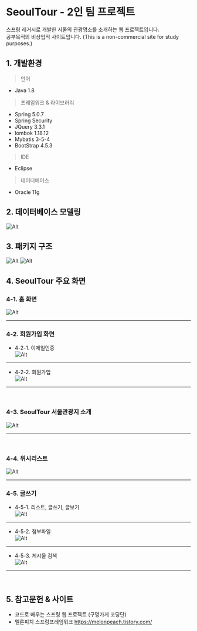 <h1 id="seoultour---2인-팀-프로젝트">SeoulTour - 2인 팀 프로젝트</h1>
<p>스프링 레거시로 개발한 서울의 관광명소를 소개하는 웹 프로젝트입니다.<br>
공부목적의 비상업적 사이트입니다. (This is a non-commercial site for study purposes.)</p>
<h2 id="개발환경">1. 개발환경</h2>
<blockquote>
<p>언어</p>
</blockquote>
<ul>
<li>Java 1.8</li>
</ul>
<blockquote>
<p>프레임워크 &amp; 라이브러리</p>
</blockquote>
<ul>
<li>Spring 5.0.7</li>
<li>Spring Security</li>
<li>JQuery  3.3.1</li>
<li>lombok 1.18.12</li>
<li>Mybatis 3-5-4</li>
<li>BootStrap 4.5.3</li>
</ul>
<blockquote>
<p>IDE</p>
</blockquote>
<ul>
<li>Eclipse</li>
</ul>
<blockquote>
<p>데이터베이스</p>
</blockquote>
<ul>
<li>Oracle 11g</li>
</ul>
<h2 id="데이터베이스-모델링">2. 데이터베이스 모델링</h2>
<p><img src="md/%EB%8D%B0%EC%9D%B4%ED%84%B0%EB%B2%A0%EC%9D%B4%EC%8A%A4%EB%AA%A8%EB%8D%B8%EB%A7%81.PNG" alt="Alt"></p>
<h2 id="패키지-구조">3. 패키지 구조</h2>
<p><img src="md/%ED%8C%A8%ED%82%A4%EC%A7%80%EA%B5%AC%EC%A1%B01.PNG" alt="Alt"> <img src="md/%ED%8C%A8%ED%82%A4%EC%A7%80%EA%B5%AC%EC%A1%B02.PNG" alt="Alt"></p>
<h2 id="seoultour-주요-화면">4. SeoulTour 주요 화면</h2>
<h3 id="홈-화면">4-1. 홈 화면</h3>
<p><img src="md/%ED%99%88%ED%99%94%EB%A9%B4.gif" alt="Alt"></p>
<hr>
<h3 id="회원가입-화면">4-2. 회원가입 화면</h3>
<ul>
<li>4-2-1. 이메일인증<br>
<img src="md/%EC%9D%B4%EB%A9%94%EC%9D%BC%EC%9D%B8%EC%A6%9D.gif" alt="Alt"></li>
</ul>
<hr>
<ul>
<li>4-2-2. 회원가입<br>
<img src="md/%ED%9A%8C%EC%9B%90%EA%B0%80%EC%9E%85.gif" alt="Alt"></li>
</ul>
<hr>
<br>
<h3 id="seoultour-서울관광지-소개">4-3. SeoulTour 서울관광지 소개</h3>
<p><img src="md/%EC%84%9C%EC%9A%B8%EC%BD%98%ED%85%90%EC%B8%A0.gif" alt="Alt"></p>
<hr>
<br>
<h3 id="위시리스트">4-4. 위시리스트</h3>
<p><img src="md/%EC%9C%84%EC%8B%9C%EB%A6%AC%EC%8A%A4%ED%8A%B8.gif" alt="Alt"></p>
<hr>
<h3 id="글쓰기">4-5. 글쓰기</h3>
<ul>
<li>4-5-1. 리스트, 글쓰기, 글보기<br>
<img src="md/%EA%B8%80%EC%93%B0%EA%B8%B0.gif" alt="Alt"></li>
</ul>
<hr>
<ul>
<li>4-5-2. 첨부파일<br>
<img src="md/%EC%B2%A8%EB%B6%80%ED%8C%8C%EC%9D%BC.gif" alt="Alt"></li>
</ul>
<hr>
<ul>
<li>4-5-3. 게시물 검색<br>
<img src="md/%EA%B2%80%EC%83%89.gif" alt="Alt"></li>
</ul>
<hr>
<br>
<h2 id="참고문헌--사이트">5. 참고문헌 &amp; 사이트</h2>
<ul>
<li>코드로 배우는 스프링 웹 프로젝트 (구멍가게 코딩단)</li>
<li>멜론피치 스프링프레임워크  <a href="https://melonpeach.tistory.com/">https://melonpeach.tistory.com/</a></li>
</ul>


